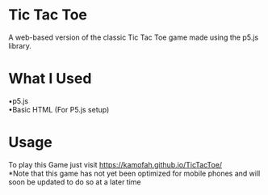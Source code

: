 # Tic Tac Toe
A web-based version of the classic Tic Tac Toe game made using the p5.js library.

# What I Used
•p5.js  
•Basic HTML (For P5.js setup)

# Usage
To play this Game just visit https://kamofah.github.io/TicTacToe/  
*Note that this game has not yet been optimized for mobile phones and will soon be updated to do so at a later time 
